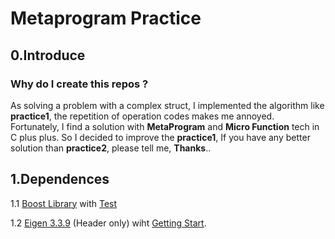 # Metaprogram Practice

## 0.Introduce

### Why do I create this repos ?

As solving a problem with a complex struct, I implemented the algorithm like **practice1**, the repetition of operation codes makes me annoyed. Fortunately, I find a solution with **MetaProgram** and **Micro Function** tech in C plus plus. So I decided to improve the **practice1**, If you have any better solution than **practice2**, please tell me, **Thanks**..

## 1.Dependences

 1.1 [Boost Library](https://www.boost.org/doc/libs/1_79_0/) with [Test](https://www.boost.org/doc/libs/1_79_0/libs/test/doc/html/index.html)

 1.2 [Eigen 3.3.9](https://eigen.tuxfamily.org/index.php?title=Main_Page) (Header only) wiht [Getting Start](https://eigen.tuxfamily.org/dox/GettingStarted.html).

